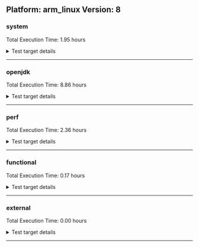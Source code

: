 ## Platform: arm_linux Version: 8 

###  system
 Total Execution Time:  1.95  hours
<details><summary>Test target details</summary>

| Test Name | Time |
| --- | --- |
| TestJlmRemoteThreadAuth_2 | 865871.00  ms|
| TestJlmRemoteThreadNoAuth_2 | 710731.00  ms|
| MiniMix_aot_5m_0 | 648537.00  ms|
| TestJlmRemoteClassAuth_2 | 434589.00  ms|
| DBBLoadTest_5m_2 | 309902.00  ms|
| UtilLoadTest_5m_2 | 304414.00  ms|
| LambdaLoadTest_HS_5m_2 | 304100.00  ms|
| MauveMultiThrdLoad_5m_2 | 303740.00  ms|
| MauveSingleThrdLoad_HS_5m_2 | 303735.00  ms|
| MathLoadTest_bigdecimal_5m_2 | 303724.00  ms|
| MauveSingleInvocLoad_HS_5m_2 | 303705.00  ms|
| MathLoadTest_autosimd_5m_2 | 303400.00  ms|
| ClassLoadingTest_5m_2 | 303331.00  ms|
| MiniMix_5m_2 | 302927.00  ms|
| ConcurrentLoadTest_5m_2 | 278288.00  ms|
| MathLoadTest_all_5m_2 | 273707.00  ms|
| HCRLateAttachWorkload_2 | 264223.00  ms|
| LangLoadTest_5m_2 | 251449.00  ms|
| TestJlmRemoteNotifierProxyAuth_2 | 128647.00  ms|
| ParallelStreamsLoadTest_HS_2 | 46610.00  ms|
| LockingLoadTest_2 | 33368.00  ms|
| OAuthTest_0 | 25695.00  ms|
| jcstress_SampleTestBench_0 | 4618.00  ms|
| MachineInfo_0 | 631.00  ms|
| TestJlmRemoteClassNoAuth_2 | 33.00  ms|
| JdiTest_0 | 32.00  ms|
| JdiTest_1 | 30.00  ms|
| UtilLoadTest_5m_1 | 30.00  ms|
| TestJlmRemoteMemoryAuth_0 | 30.00  ms|
| TestJlmRemoteClassNoAuth_1 | 30.00  ms|
| TestJlmRemoteMemoryNoAuth_2 | 29.00  ms|
| TestJlmLocal_0 | 29.00  ms|
| TestJlmRemoteMemoryAuth_1 | 29.00  ms|
| UtilLoadTest_5m_0 | 29.00  ms|
| TestJlmRemoteClassNoAuth_0 | 29.00  ms|
| TestJlmRemoteMemoryAuth_2 | 29.00  ms|
| JdiTest_2 | 29.00  ms|
| TestJlmLocal_2 | 28.00  ms|
| TestJlmRemoteMemoryNoAuth_1 | 28.00  ms|
| TestJlmLocal_1 | 28.00  ms|
| TestJlmRemoteMemoryNoAuth_0 | 28.00  ms|
| LockingLoadTest_0 | 25.00  ms|
| MauveSingleInvocLoad_HS_5m_0 | 24.00  ms|
| MauveMultiThrdLoad_5m_0 | 24.00  ms|
| HCRLateAttachWorkload_1 | 24.00  ms|
| ParallelStreamsLoadTest_HS_1 | 24.00  ms|
| ParallelStreamsLoadTest_HS_0 | 24.00  ms|
| ClassLoadingTest_5m_0 | 23.00  ms|
| ConcurrentLoadTest_5m_0 | 23.00  ms|
| TestJlmRemoteThreadNoAuth_1 | 23.00  ms|
| TestJlmRemoteThreadNoAuth_0 | 23.00  ms|
| MathLoadTest_bigdecimal_5m_0 | 23.00  ms|
| LangLoadTest_5m_0 | 23.00  ms|
| TestJlmRemoteThreadAuth_0 | 23.00  ms|
| MauveMultiThrdLoad_5m_1 | 23.00  ms|
| NioLoadTest_5m_2 | 22.00  ms|
| MathLoadTest_autosimd_5m_0 | 22.00  ms|
| TestJlmRemoteThreadAuth_1 | 22.00  ms|
| LangLoadTest_5m_1 | 22.00  ms|
| MauveSingleInvocLoad_HS_5m_1 | 22.00  ms|
| MathLoadTest_autosimd_5m_1 | 22.00  ms|
| ClassLoadingTest_5m_1 | 22.00  ms|
| MiniMix_5m_0 | 22.00  ms|
| DBBLoadTest_5m_1 | 22.00  ms|
| NioLoadTest_5m_1 | 22.00  ms|
| MauveSingleThrdLoad_HS_5m_0 | 22.00  ms|
| LambdaLoadTest_HS_5m_0 | 22.00  ms|
| LambdaLoadTest_HS_5m_1 | 22.00  ms|
| MathLoadTest_bigdecimal_5m_1 | 22.00  ms|
| MiniMix_5m_1 | 22.00  ms|
| TestJlmRemoteNotifierProxyAuth_1 | 22.00  ms|
| NioLoadTest_5m_0 | 22.00  ms|
| MathLoadTest_all_5m_0 | 22.00  ms|
| MauveSingleThrdLoad_HS_5m_1 | 22.00  ms|
| ConcurrentLoadTest_5m_1 | 21.00  ms|
| TestJlmRemoteClassAuth_1 | 21.00  ms|
| TestJlmRemoteNotifierProxyAuth_0 | 21.00  ms|
| TestJlmRemoteClassAuth_0 | 21.00  ms|
| MathLoadTest_all_5m_1 | 21.00  ms|
| HCRLateAttachWorkload_0 | 20.00  ms|
| DBBLoadTest_5m_0 | 20.00  ms|
| LockingLoadTest_1 | 19.00  ms|
</details>

---

###  openjdk
 Total Execution Time:  8.86  hours
<details><summary>Test target details</summary>

| Test Name | Time |
| --- | --- |
| jdk_util_2 | 22529082.00  ms|
| hotspot_jre_2 | 1532616.00  ms|
| jdk_other_2 | 1464750.00  ms|
| jdk_jfr_2 | 1321741.00  ms|
| jdk_security3_2 | 1302100.00  ms|
| jdk_security2_2 | 507601.00  ms|
| jdk_nio_2 | 500229.00  ms|
| jdk_net_2 | 360513.00  ms|
| hotspot_custom_2 | 303969.00  ms|
| jdk_tools_2 | 253693.00  ms|
| jdk_jdi_jdk8_2 | 243600.00  ms|
| jdk_rmi_2 | 242761.00  ms|
| jdk_jmx_2 | 195050.00  ms|
| jdk_beans_2 | 187863.00  ms|
| jdk_security1_2 | 159137.00  ms|
| jdk_lang_2 | 125026.00  ms|
| jdk_security4_2 | 124717.00  ms|
| jdk_instrument_2 | 123258.00  ms|
| jdk_imageio_2 | 90787.00  ms|
| jdk_management_2 | 74005.00  ms|
| jdk_math_2 | 66607.00  ms|
| jdk_custom_2 | 63066.00  ms|
| jdk_time_2 | 49171.00  ms|
| jdk_text_2 | 27633.00  ms|
| jdk_io_2 | 16593.00  ms|
| langtools_custom_2 | 5434.00  ms|
| hotspot_compiler_2 | 3124.00  ms|
| hotspot_serviceability_2 | 3015.00  ms|
| hotspot_gc_2 | 2969.00  ms|
| hotspot_runtime_2 | 2917.00  ms|
| jdk_awt_0 | 31.00  ms|
| jdk_management_0 | 28.00  ms|
| jdk_sound_1 | 28.00  ms|
| jdk_sound_0 | 28.00  ms|
| jdk_awt_1 | 27.00  ms|
| jdk_2d_2 | 27.00  ms|
| jdk_2d_1 | 27.00  ms|
| jdk_awt_2 | 26.00  ms|
| jdk_2d_0 | 26.00  ms|
| hotspot_compiler_0 | 26.00  ms|
| jdk_swing_1 | 26.00  ms|
| jdk_swing_2 | 25.00  ms|
| jdk_tools_0 | 25.00  ms|
| jdk_sound_2 | 24.00  ms|
| jdk_nio_1 | 24.00  ms|
| hotspot_runtime_1 | 24.00  ms|
| hotspot_runtime_0 | 24.00  ms|
| hotspot_serviceability_0 | 24.00  ms|
| jdk_swing_0 | 23.00  ms|
| jdk_security1_0 | 23.00  ms|
| hotspot_custom_0 | 23.00  ms|
| hotspot_custom_1 | 23.00  ms|
| hotspot_jre_1 | 23.00  ms|
| hotspot_jre_0 | 23.00  ms|
| hotspot_compiler_1 | 23.00  ms|
| hotspot_gc_0 | 23.00  ms|
| jdk_nio_0 | 23.00  ms|
| jdk_other_0 | 23.00  ms|
| jdk_rmi_0 | 23.00  ms|
| hotspot_serviceability_1 | 22.00  ms|
| hotspot_gc_1 | 22.00  ms|
| jdk_beans_1 | 22.00  ms|
| jdk_beans_0 | 22.00  ms|
| jdk_net_0 | 22.00  ms|
| jdk_security1_1 | 22.00  ms|
| jdk_lang_0 | 22.00  ms|
| langtools_custom_1 | 22.00  ms|
| jdk_other_1 | 22.00  ms|
| jdk_tools_1 | 22.00  ms|
| jdk_net_1 | 22.00  ms|
| jdk_custom_0 | 21.00  ms|
| jdk_instrument_1 | 21.00  ms|
| jdk_security3_1 | 21.00  ms|
| jdk_jfr_0 | 21.00  ms|
| jdk_custom_1 | 21.00  ms|
| jdk_jdi_jdk8_0 | 21.00  ms|
| jdk_io_0 | 21.00  ms|
| jdk_management_1 | 21.00  ms|
| jdk_imageio_1 | 21.00  ms|
| jdk_text_1 | 21.00  ms|
| jdk_security4_1 | 21.00  ms|
| jdk_rmi_1 | 21.00  ms|
| jdk_security3_0 | 21.00  ms|
| jdk_imageio_0 | 21.00  ms|
| langtools_custom_0 | 20.00  ms|
| jdk_io_1 | 20.00  ms|
| jdk_jmx_0 | 20.00  ms|
| jdk_util_1 | 20.00  ms|
| jdk_math_0 | 20.00  ms|
| jdk_math_1 | 20.00  ms|
| jdk_security2_0 | 20.00  ms|
| jdk_lang_1 | 20.00  ms|
| jdk_jfr_1 | 20.00  ms|
| jdk_jdi_jdk8_1 | 20.00  ms|
| jdk_security4_0 | 20.00  ms|
| jdk_security2_1 | 20.00  ms|
| jdk_instrument_0 | 19.00  ms|
| jdk_time_0 | 19.00  ms|
| jdk_jmx_1 | 19.00  ms|
| jdk_util_0 | 19.00  ms|
| jdk_time_1 | 19.00  ms|
| jdk_text_0 | 18.00  ms|
</details>

---

###  perf
 Total Execution Time:  2.36  hours
<details><summary>Test target details</summary>

| Test Name | Time |
| --- | --- |
| renaissance-future-genetic_0 | 1495382.00  ms|
| renaissance-philosophers_0 | 1395512.00  ms|
| renaissance-mnemonics_0 | 1348555.00  ms|
| renaissance-fj-kmeans_0 | 1318858.00  ms|
| renaissance-finagle-http_0 | 1218366.00  ms|
| renaissance-par-mnemonics_0 | 1145821.00  ms|
| renaissance-scala-kmeans_0 | 209526.00  ms|
| dacapo-h2_0 | 129007.00  ms|
| dacapo-eclipse_0 | 116526.00  ms|
| dacapo-jython_0 | 57658.00  ms|
| dacapo-avrora_0 | 19423.00  ms|
| dacapo-sunflow_0 | 13405.00  ms|
| dacapo-pmd_0 | 10250.00  ms|
| dacapo-xalan_0 | 9577.00  ms|
| dacapo-fop_0 | 6859.00  ms|
| dacapo-luindex_0 | 5139.00  ms|
| dacapo-tomcat_0 | 36.00  ms|
| renaissance-akka-uct_0 | 36.00  ms|
| renaissance-log-regression_0 | 36.00  ms|
| renaissance-movie-lens_0 | 36.00  ms|
| renaissance-naive-bayes_0 | 35.00  ms|
| dacapo-lusearch-fix_0 | 35.00  ms|
| renaissance-gauss-mix_0 | 35.00  ms|
| renaissance-dec-tree_0 | 35.00  ms|
| renaissance-db-shootout_0 | 35.00  ms|
| renaissance-als_0 | 35.00  ms|
| renaissance-finagle-chirper_0 | 35.00  ms|
| renaissance-chi-square_0 | 34.00  ms|
| IdleMicrobenchmark_HS_0 | 29.00  ms|
</details>

---

###  functional
 Total Execution Time:  0.17  hours
<details><summary>Test target details</summary>

| Test Name | Time |
| --- | --- |
| MBCS_Tests_charsets8_0 | 514136.00  ms|
| MBCS_Tests_annotation_zh_TW_linux_0 | 5099.00  ms|
| MBCS_Tests_annotation_ko_KR_linux_0 | 5078.00  ms|
| MBCS_Tests_annotation_ja_JP_linux_0 | 4987.00  ms|
| MBCS_Tests_annotation_zh_CN_linux_0 | 4953.00  ms|
| MBCS_Tests_coin_ja_JP_linux_0 | 3752.00  ms|
| MBCS_Tests_coin_zh_CN_linux_0 | 3649.00  ms|
| MBCS_Tests_coin_zh_TW_linux_0 | 3631.00  ms|
| MBCS_Tests_urlclassloader_ja_JP_linux_0 | 3606.00  ms|
| MBCS_Tests_coin_ko_KR_linux_0 | 3588.00  ms|
| SecurityTests_0 | 3055.00  ms|
| MBCS_Tests_jdbc41_zh_TW_linux_0 | 2889.00  ms|
| MBCS_Tests_jdbc41_ko_KR_linux_0 | 2870.00  ms|
| MBCS_Tests_jdbc41_zh_CN_linux_0 | 2868.00  ms|
| MBCS_Tests_jdbc41_ja_JP_linux_0 | 2864.00  ms|
| MBCS_Tests_urlclassloader_zh_CN_linux_0 | 2567.00  ms|
| MBCS_Tests_urlclassloader_zh_TW_linux_0 | 2557.00  ms|
| MBCS_Tests_urlclassloader_ko_KR_linux_0 | 2079.00  ms|
| MBCS_Tests_IDN_ja_JP_linux_0 | 1750.00  ms|
| MBCS_Tests_regex_ko_KR_linux_0 | 1359.00  ms|
| MBCS_Tests_regex_ja_JP_linux_0 | 1331.00  ms|
| MBCS_Tests_regex_zh_CN_linux_0 | 1011.00  ms|
| MBCS_Tests_regex_zh_TW_linux_0 | 1003.00  ms|
| MBCS_Tests_IDN_ko_KR_linux_0 | 972.00  ms|
| cmdLineTester_libpathTestRtfChild_0 | 962.00  ms|
| MBCS_Tests_IDN_zh_CN_linux_0 | 917.00  ms|
| MBCS_Tests_IDN_zh_TW_linux_0 | 905.00  ms|
| MBCS_Tests_Compiler_zh_CN_linux_0 | 786.00  ms|
| MBCS_Tests_Compiler_zh_TW_linux_0 | 778.00  ms|
| MBCS_Tests_Compiler_ja_JP_linux_0 | 776.00  ms|
| MBCS_Tests_Compiler_ko_KR_linux_0 | 770.00  ms|
| MBCS_Tests_pref_ja_JP_linux_0 | 754.00  ms|
| MBCS_Tests_pref_zh_TW_linux_0 | 749.00  ms|
| MBCS_Tests_pref_ko_KR_linux_0 | 742.00  ms|
| MBCS_Tests_pref_zh_CN_linux_0 | 737.00  ms|
| IllegalAccessProtectedMethodTest_0 | 704.00  ms|
| MBCS_Tests_file_zh_TW_linux_0 | 498.00  ms|
| MBCS_Tests_file_zh_CN_linux_0 | 494.00  ms|
| MBCS_Tests_file_ja_JP_linux_0 | 483.00  ms|
| MBCS_Tests_file_ko_KR_linux_0 | 470.00  ms|
| MBCS_Tests_codepage_ja_JP_linux_0 | 424.00  ms|
| MBCS_Tests_codepage_zh_CN_linux_0 | 335.00  ms|
| MBCS_Tests_codepage_ko_KR_linux_0 | 330.00  ms|
| MBCS_Tests_codepage_zh_TW_linux_0 | 301.00  ms|
| MBCS_Tests_scanner_zh_TW_linux_0 | 266.00  ms|
| MBCS_Tests_scanner_ko_KR_linux_0 | 260.00  ms|
| MBCS_Tests_scanner_zh_CN_linux_0 | 259.00  ms|
| MBCS_Tests_scanner_ja_JP_linux_0 | 250.00  ms|
| MBCS_Tests_nio_ja_JP_linux_0 | 245.00  ms|
| MBCS_Tests_env_ja_JP_linux_0 | 232.00  ms|
| MBCS_Tests_env_zh_CN_linux_0 | 229.00  ms|
| MBCS_Tests_env_ko_KR_linux_0 | 229.00  ms|
| MBCS_Tests_nio_ko_KR_linux_0 | 226.00  ms|
| MBCS_Tests_nio_zh_TW_linux_0 | 225.00  ms|
| MBCS_Tests_env_zh_TW_linux_0 | 225.00  ms|
| MBCS_Tests_nio_zh_CN_linux_0 | 225.00  ms|
| SyntheticGCWorkload_TestCase_0 | 29.00  ms|
| MBCS_Tests_scanner_JA_JP_aix_0 | 27.00  ms|
| MBCS_Tests_IDN_ko_windows_0 | 27.00  ms|
| MBCS_Tests_scanner_ko_windows_0 | 26.00  ms|
| MBCS_Tests_urlclassloader_tw_windows_0 | 26.00  ms|
| MBCS_Tests_scanner_KO_KR_aix_0 | 26.00  ms|
| MBCS_Tests_scanner_windows_0 | 26.00  ms|
| MBCS_Tests_coin_windows_0 | 26.00  ms|
| MBCS_Tests_scanner_cn_windows_0 | 26.00  ms|
| MBCS_Tests_scanner_ja_windows_0 | 25.00  ms|
| MBCS_Tests_nio_cn_windows_0 | 25.00  ms|
| MBCS_Tests_env_KO_KR_aix_0 | 25.00  ms|
| MBCS_Tests_scanner_ZH_TW_aix_0 | 25.00  ms|
| MBCS_Tests_IDN_JA_JP_aix_0 | 25.00  ms|
| MBCS_Tests_env_ZH_TW_aix_0 | 24.00  ms|
| MBCS_Tests_jdbc41_Zh_CN_aix_0 | 24.00  ms|
| MBCS_Tests_IDN_KO_KR_aix_0 | 24.00  ms|
| MBCS_Tests_regex_ja_windows_0 | 24.00  ms|
| MBCS_Tests_urlclassloader_ko_KR_aix_0 | 24.00  ms|
| MBCS_Tests_coin_tw_windows_0 | 24.00  ms|
| MBCS_Tests_Compiler_JA_JP_aix_0 | 24.00  ms|
| MBCS_Tests_nio_ZH_TW_aix_0 | 24.00  ms|
| MBCS_Tests_jdbc41_KO_KR_aix_0 | 24.00  ms|
| MBCS_Tests_env_ZH_CN_aix_0 | 24.00  ms|
| MBCS_Tests_jdbc41_ko_KR_aix_0 | 24.00  ms|
| MBCS_Tests_Compiler_ko_KR_aix_0 | 24.00  ms|
| MBCS_Tests_coin_ko_windows_0 | 24.00  ms|
| MBCS_Tests_nio_ko_windows_0 | 24.00  ms|
| MBCS_Tests_env_windows_0 | 24.00  ms|
| MBCS_Tests_jdbc41_cn_windows_0 | 24.00  ms|
| MBCS_Tests_coin_ko_KR_aix_0 | 24.00  ms|
| MBCS_Tests_scanner_ZH_CN_aix_0 | 24.00  ms|
| MBCS_Tests_nio_JA_JP_aix_0 | 24.00  ms|
| MBCS_Tests_urlclassloader_windows_0 | 24.00  ms|
| MBCS_Tests_urlclassloader_ZH_CN_aix_0 | 24.00  ms|
| MBCS_Tests_nio_tw_windows_0 | 24.00  ms|
| MBCS_Tests_regex_ko_windows_0 | 24.00  ms|
| MBCS_Tests_Compiler_KO_KR_aix_0 | 24.00  ms|
| MBCS_Tests_pref_windows_0 | 24.00  ms|
| MBCS_Tests_pref_ko_windows_0 | 24.00  ms|
| MBCS_Tests_urlclassloader_KO_KR_aix_0 | 23.00  ms|
| MBCS_Tests_IDN_tw_windows_0 | 23.00  ms|
| MBCS_Tests_regex_cn_windows_0 | 23.00  ms|
| MBCS_Tests_coin_ja_windows_0 | 23.00  ms|
| MBCS_Tests_scanner_tw_windows_0 | 23.00  ms|
| MBCS_Tests_env_JA_JP_aix_0 | 23.00  ms|
| MBCS_Tests_scanner_ko_KR_aix_0 | 23.00  ms|
| MBCS_Tests_codepage_ko_windows_0 | 23.00  ms|
| MBCS_Tests_file_ko_KR.aix_0 | 23.00  ms|
| MBCS_Tests_env_ko_KR_aix_0 | 23.00  ms|
| MBCS_Tests_jdbc41_JA_JP_aix_0 | 23.00  ms|
| MBCS_Tests_file_KO_KR.aix_0 | 23.00  ms|
| MBCS_Tests_codepage_tw_windows_0 | 23.00  ms|
| MBCS_Tests_urlclassloader_ja_windows_0 | 23.00  ms|
| cmdLineTester_classesdbgddrext_zos_0 | 23.00  ms|
| MBCS_Tests_urlclassloader_JA_JP_aix_0 | 23.00  ms|
| MBCS_Tests_coin_cn_windows_0 | 23.00  ms|
| MBCS_Tests_Compiler_ZH_TW_aix_0 | 23.00  ms|
| MBCS_Tests_annotation_ZH_TW_aix_0 | 23.00  ms|
| MBCS_Tests_urlclassloader_ko_windows_0 | 23.00  ms|
| MBCS_Tests_pref_ja_windows_0 | 23.00  ms|
| MBCS_Tests_regex_tw_windows_0 | 23.00  ms|
| MBCS_Tests_IDN_ZH_CN_aix_0 | 23.00  ms|
| MBCS_Tests_urlclassloader_ZH_TW_aix_0 | 23.00  ms|
| MBCS_Tests_IDN_cn_windows_0 | 23.00  ms|
| MBCS_Tests_annotation_Zh_CN_aix_0 | 22.00  ms|
| MBCS_Tests_file_ja_windows_0 | 22.00  ms|
| MBCS_Tests_jdbc41_tw_windows_0 | 22.00  ms|
| MBCS_Tests_annotation_JA_JP_aix_0 | 22.00  ms|
| MBCS_Tests_codepage_JA_JP_aix_0 | 22.00  ms|
| MBCS_Tests_codepage_cn_windows_0 | 22.00  ms|
| MBCS_Tests_nio_KO_KR_aix_0 | 22.00  ms|
| MBCS_Tests_coin_ZH_TW_aix_0 | 22.00  ms|
| MBCS_Tests_annotation_KO_KR_aix_0 | 22.00  ms|
| MBCS_Tests_file_JA_JP.aix_0 | 22.00  ms|
| MBCS_Tests_urlclassloader_cn_windows_0 | 22.00  ms|
| MBCS_Tests_coin_KO_KR_aix_0 | 22.00  ms|
| MBCS_Tests_file_windows_0 | 22.00  ms|
| MBCS_Tests_annotation_ko_KR_aix_0 | 22.00  ms|
| testXXArgumentTesting_0 | 22.00  ms|
| MBCS_Tests_annotation_windows_0 | 22.00  ms|
| MBCS_Tests_coin_ZH_CN_aix_0 | 22.00  ms|
| testExample_0 | 21.00  ms|
| MBCS_Tests_jdbc41_windows_0 | 21.00  ms|
| MBCS_Tests_pref_ZH_CN_aix_0 | 21.00  ms|
| MBCS_Tests_file_ZH_CN.aix_0 | 21.00  ms|
| MBCS_Tests_regex_ko_KR_aix_0 | 21.00  ms|
| MBCS_Tests_pref_JA_JP_aix_0 | 21.00  ms|
| MBCS_Tests_regex_windows_0 | 21.00  ms|
| MBCS_Tests_pref_KO_KR_aix_0 | 21.00  ms|
| MBCS_Tests_codepage_ZH_CN_aix_0 | 21.00  ms|
| MBCS_Tests_regex_JA_JP_aix_0 | 21.00  ms|
| MBCS_Tests_file_ZH_TW.aix_0 | 21.00  ms|
| MBCS_Tests_jdbc41_ZH_CN_aix_0 | 21.00  ms|
| MBCS_Tests_codepage_KO_KR_aix_0 | 21.00  ms|
| MBCS_Tests_codepage_ZH_TW_aix_0 | 21.00  ms|
| MBCS_Tests_coin_JA_JP_aix_0 | 21.00  ms|
| MBCS_Tests_Compiler_ZH_CN_aix_0 | 21.00  ms|
| MBCS_Tests_IDN_ZH_TW_aix_0 | 21.00  ms|
| MBCS_Tests_nio_windows_0 | 21.00  ms|
| MBCS_Tests_nio_ZH_CN_aix_0 | 21.00  ms|
| MBCS_Tests_IDN_ja_windows_0 | 21.00  ms|
| MBCS_Tests_file_ko_windows_0 | 20.00  ms|
| MBCS_Tests_pref_cn_windows_0 | 20.00  ms|
| MBCS_Tests_jdbc41_ja_windows_0 | 20.00  ms|
| MBCS_Tests_codepage_ja_windows_0 | 20.00  ms|
| MBCS_Tests_jdbc41_ko_windows_0 | 20.00  ms|
| MBCS_Tests_Compiler_windows_0 | 20.00  ms|
| MBCS_Tests_regex_ZH_CN_aix_0 | 20.00  ms|
| MBCS_Tests_regex_KO_KR_aix_0 | 20.00  ms|
| MBCS_Tests_IDN_windows_0 | 20.00  ms|
| MBCS_Tests_annotation_ZH_CN_aix_0 | 20.00  ms|
| MBCS_Tests_nio_ja_windows_0 | 20.00  ms|
| MBCS_Tests_pref_tw_windows_0 | 20.00  ms|
| MBCS_Tests_pref_ZH_TW_aix_0 | 20.00  ms|
| MBCS_Tests_pref_ko_KR_aix_0 | 20.00  ms|
| MBCS_Tests_codepage_windows_0 | 19.00  ms|
| MBCS_Tests_file_cn_windows_0 | 19.00  ms|
| MBCS_Tests_file_tw_windows_0 | 19.00  ms|
| MBCS_Tests_jdbc41_ZH_TW_aix_0 | 18.00  ms|
| MBCS_Tests_regex_ZH_TW_aix_0 | 18.00  ms|
</details>

---

###  external
 Total Execution Time:  0.00  hours
<details><summary>Test target details</summary>

| Test Name | Time |
| --- | --- |
</details>

---
